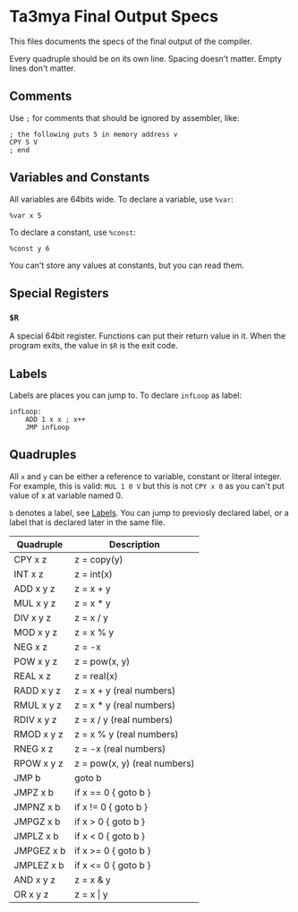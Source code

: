 # Ta3mya Final Output Specs
This files documents the specs of the final output of the compiler.

Every quadruple should be on its own line.
Spacing doesn't matter.
Empty lines don't matter.

## Comments
Use `;` for comments that should be ignored by assembler, like:
```
; the following puts 5 in memory address v
CPY 5 V
; end
```

## Variables and Constants
All variables are 64bits wide.
To declare a variable, use `%var`:
```
%var x 5
```

To declare a constant, use `%const`:
```
%const y 6
```

You can't store any values at constants, but you can read them.

## Special Registers
### `$R`
A special 64bit register.
Functions can put their return value in it.
When the program exits, the value in `$R` is the exit code.

## Labels
Labels are places you can jump to.
To declare `infLoop` as label:
```
infLoop:
    ADD 1 x x ; x++
    JMP infLoop
```

## Quadruples
All `x` and `y` can be either a reference to variable, constant or literal integer.
For example, this is valid: `MUL 1 0 V` but this is not `CPY x 0` as you can't put value of x at variable named 0.

`b` denotes a label, see [Labels](#labels).
You can jump to previosly declared label, or a label that is declared later in the same file.

| Quadruple  | Description                  |
|------------|------------------------------|
| CPY x z    | z = copy(y)                  |
| INT x z    | z = int(x)                   |
| ADD x y z  | z = x + y                    |
| MUL x y z  | z = x * y                    |
| DIV x y z  | z = x / y                    |
| MOD x y z  | z = x % y                    |
| NEG x z    | z = -x                       |
| POW x y z  | z = pow(x, y)                |
| REAL x z   | z = real(x)                  |
| RADD x y z | z = x + y     (real numbers) |
| RMUL x y z | z = x * y     (real numbers) |
| RDIV x y z | z = x / y     (real numbers) |
| RMOD x y z | z = x % y     (real numbers) |
| RNEG x z   | z = -x        (real numbers) |
| RPOW x y z | z = pow(x, y) (real numbers) |
| JMP b      | goto b                       |
| JMPZ x b   | if x == 0 { goto b }         |
| JMPNZ x b  | if x != 0 { goto b }         |
| JMPGZ x b  | if x > 0  { goto b }         |
| JMPLZ x b  | if x < 0  { goto b }         |
| JMPGEZ x b | if x >= 0 { goto b }         |
| JMPLEZ x b | if x <= 0 { goto b }         |
| AND x y z  | z = x & y                    |
| OR x y z   | z = x \| y                   |
